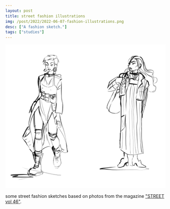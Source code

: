 ```yaml
---
layout: post
title: street fashion illustrations
img: /post/2022/2022-06-07-fashion-illustrations.png
desc: ["A fashion sketch."]
tags: ["studies"]
---
```


![a sketch of a person with a mullet, hoop earrings, a leather studded collar, long sleeve shirt, and dress with two high slits with a thick belt tight around their waist. They are walking so their legs are exposed and they have some fabric over their knees and socks bunched up and large boots. a sketch of a woman with long hair wearing a white blouse, long shapeless pinstripe dress, and a plaid jacket. they have dainty shoes with heels on.](/assets/img/post/2022/2022-06-07-fashion-illustrations.png)

some street fashion sketches based on photos from the magazine ["STREET vol 46"](https://tokyofruits.com/collections/ebook-street-magazine/products/ebook-street-magazine-no-046-selling-individually-for-trial).
